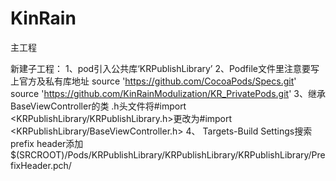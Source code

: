 # KinRain
主工程

新建子工程：
1、pod引入公共库‘KRPublishLibrary’
2、Podfile文件里注意要写上官方及私有库地址
      source 'https://github.com/CocoaPods/Specs.git'
      source 'https://github.com/KinRainModulization/KR_PrivatePods.git'
3、继承BaseViewController的类 .h头文件将#import <KRPublishLibrary/KRPublishLibrary.h>更改为#import <KRPublishLibrary/BaseViewController.h>
4、 Targets-Build Settings搜索prefix header添加
      $(SRCROOT)/Pods/KRPublishLibrary/KRPublishLibrary/KRPublishLibrary/PrefixHeader.pch/
